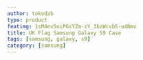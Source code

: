 ```yaml
---
author: tokodab
type: product
featimg: 1sM4ev5oiPGsYZm-zY_3bzWcvb5-u4Nmv
title: UK Flag Samsung Galaxy S9 Case
tags: [samsung, galaxy, s9]
category: [samsung]
---
```

